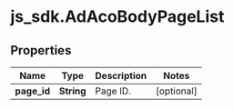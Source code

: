 # js_sdk.AdAcoBodyPageList

## Properties
Name | Type | Description | Notes
------------ | ------------- | ------------- | -------------
**page_id** | **String** | Page ID. | [optional] 

